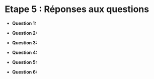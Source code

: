 # Etape 5 : Réponses aux questions

* **Question 1:** 

* **Question 2:** 

* **Question 3:** 

* **Question 4:** 

* **Question 5:** 

* **Question 6:** 